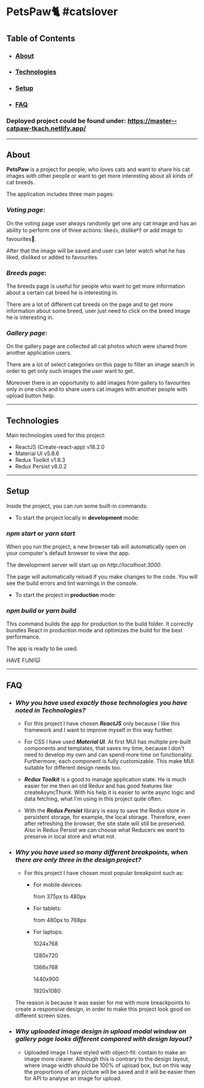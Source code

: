# PetsPaw🐈 #catslover

## Table of Contents

-   ### [About](#about)
-   ### [Technologies](#technologies)
-   ### [Setup](#setup)
-   ### [FAQ](#faq)

### Deployed project could be found under: https://master--catpaw-tkach.netlify.app/

---

## About

**PetsPaw** is a project for people, who loves cats and want to share his cat images with other people or want to get more interesting about all kinds of cat breeds.

The application includes three main pages:

### _Voting page_:

On the voting page user always randomly get one any cat image and has an ability to perform one of three actions: like👍, dislike👎 or add image to favourites🧡.

After that the image will be saved and user can later watch what he has liked, disliked or added to favourites.

### _Breeds page_:

The breeds page is useful for people who want to get more information about a certain cat breed he is interesting in.

There are a lot of different cat breeds on the page and to get more information about some breed, user just need to click on the breed image he is interesting in.

### _Gallery page_:

On the gallery page are collected all cat photos which were shared from another application users.

There are a lot of select categories on this page to filter an image search in order to get only such images the user want to get.

Moreover there is an opportunity to add images from gallery to favourites only in one click and to share users cat images with another people with upload button help.

---

## Technologies

Main technologies used for this project:

-   ReactJS (Create-react-app) v18.2.0
-   Material UI v5.8.6
-   Redux Toolkit v1.8.3
-   Redux Persist v8.0.2

---

## Setup

Inside the project, you can run some built-in commands:

-   To start the project locally in **development** mode:

### **_npm start_** or **_yarn start_**

When you run the project, a new browser tab will automatically open on your computer's default browser to view the app.

The development server will start up on _http://localhost:3000_.

The page will automatically reload if you make changes to the code. You will see the build errors and lint warnings in the console.

-   To start the project in **production** mode:

### **_npm build_** or **_yarn build_**

This command builds the app for production to the build folder. It correctly bundles React in production mode and optimizes the build for the best performance.

The app is ready to be used.

HAVE FUN!🐱

---

## FAQ

-   ### _Why you have used exactly those technologies you have noted in Technologies?_

    -   For this project I have chosen **_ReactJS_** only because I like this framework and I want to improve myself in this way further.

    -   For CSS I have used **_Material UI_**. At first MUI has multiple pre-built components and templates, that saves my time, because I don't need to develop my own and can spend more time on functionality. Furthermore, each component is fully customizable. This make MUI suitable for different design needs too.

    -   **_Redux Toolkit_** is a good to manage application state. He is much easier for me then an old Redux and has good features like createAsyncThunk. With his help it is easier to write async logic and data fetching, what I'm using in this project quite often.

    -   With the **_Redux Persist_** library is easy to save the Redux store in persistent storage, for example, the local storage. Therefore, even after refreshing the browser, the site state will still be preserved. Also in Redux Persist we can choose what Reducers we want to preserve in local store and what not.

-   ### _Why you have used so many different breakpoints, when there are only three in the design project?_

    -   For this project I have chosen most popular breakpoint such as:

        -   For mobile devices:

            from 375px to 480px

        -   For tablets:

            from 480px to 768px

        -   For laptops:

            1024x768

            1280x720

            1366x768

            1440x900

            1920x1080

    The reason is because it was easier for me with more breackpoints to create a responsive design, in order to make this project look good on different screen sizes.

-   ### _Why uploaded image design in upload modal window on gallery page looks different compared with design layout?_

    -   Uploaded image I have styled with object-fit: contain to make an image more clearer. Although this is contrary to the design layout, where image width should be 100% of upload box, but on this way the proportions of any picture will be saved and it will be easier then for API to analyse an image for upload.
